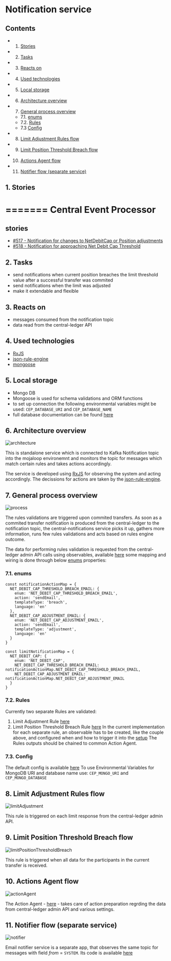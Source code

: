 # Notification service

## Contents
<!-- vscode-markdown-toc -->
* 1. [Stories](#Stories)
* 2. [Tasks](#Tasks)
* 3. [Reacts on](#Reactson)
* 4. [Used technologies](#Usedtechnologies)
* 5. [Local storage](#Localstorage)
* 6. [Architecture overview](#Architectureoverview)
* 7. [General process overview](#Generalprocessoverview)
	* 7.1. [enums](#enums)
	* 7.2. [Rules](#Rules)
  * 7.3  [Config](#Config)
* 8. [Limit Adjustment Rules flow](#LimitAdjustmentRulesflow)
* 9. [Limit Position Threshold Breach flow](#LimitPositionThresholdBreachflow)
* 10. [Actions Agent flow](#ActionsAgentflow)
* 11. [Notifier flow (separate service)](#Notifierflowseparateservice)

<!-- vscode-markdown-toc-config
	numbering=true
	autoSave=true
	/vscode-markdown-toc-config -->
<!-- /vscode-markdown-toc -->

##  1. <a name='Stories'></a>Stories
=======
Central Event Processor
====================

stories
-------

* [#517 - Notification for changes to NetDebitCap or Position adjustments](https://github.com/mojaloop/project/issues/517)
* [#518 - Notification for approaching Net Debit Cap Threshold](https://github.com/mojaloop/project/issues/518)

##  2. <a name='Tasks'></a>Tasks
* send notifications when current position breaches the limit threshold value after a successful transfer was commited
* send notifications when the limit was adjusted 
* make it extendable and flexible

##  3. <a name='Reactson'></a>Reacts on 
* messages consumed from the notification topic
* data read from the central-ledger API

##  4. <a name='Usedtechnologies'></a>Used technologies
* [RxJS](https://github.com/ReactiveX/rxjs)
* [json-rule-engine](https://github.com/cachecontrol/json-rules-engine)
* [mongoose](https://github.com/Automattic/mongoose)

##  5. <a name='Localstorage'></a>Local storage
* Mongo DB
* Mongoose is used for schema validations and ORM functions
* to set up connection the following environmental variables might be used: `CEP_DATABASE_URI` and `CEP_DATABASE_NAME`
* full database documentation can be found [here](docs/database/Mojaloop_central-notifications_Db_ver1.0.html)

##  6. <a name='Architectureoverview'></a>Architecture overview
![architecture](docs/images/1.png)


This is standalone service which is connected to Kafka Notification topic into the mojaloop environemnt and monitors the topic for messages which match certain rules and takes actions accordingly. 

The service is developed using [RxJS](https://github.com/ReactiveX/rxjs) for observing the system and acting accordingly. The decissions for actions are taken by the [json-rule-engine](https://github.com/cachecontrol/json-rules-engine). 

##  7. <a name='Generalprocessoverview'></a>General process overview
![process](docs/images/2.png)

The rules validations are triggered upon commited transfers. As soon as a commited transfer notification is produced from the central-ledger to the notification topic, the central-notifications service picks it up, gathers more information, runs few rules validations and acts based on rules engine outcome.

The data for performing rules validation is requested from the central-ledger admin API calls using observables, available [here](src/observables/centralLedgerAPI.js) some mapping and wiring is done through below [enums](src/lib/enum.js) properties:

###  7.1. <a name='enums'></a>enums
```
const notificationActionMap = {
  NET_DEBIT_CAP_THRESHOLD_BREACH_EMAIL: {
    enum: 'NET_DEBIT_CAP_THRESHOLD_BREACH_EMAIL',
    action: 'sendEmail',
    templateType: 'breach',
    language: 'en'
  },
  NET_DEBIT_CAP_ADJUSTMENT_EMAIL: {
    enum: 'NET_DEBIT_CAP_ADJUSTMENT_EMAIL',
    action: 'sendEmail',
    templateType: 'adjustment',
    language: 'en'
  }
}

const limitNotificationMap = {
  NET_DEBIT_CAP: {
    enum: 'NET_DEBIT_CAP',
    NET_DEBIT_CAP_THRESHOLD_BREACH_EMAIL: notificationActionMap.NET_DEBIT_CAP_THRESHOLD_BREACH_EMAIL,
    NET_DEBIT_CAP_ADJUSTMENT_EMAIL: notificationActionMap.NET_DEBIT_CAP_ADJUSTMENT_EMAIL
  }
}
```

###  7.2. <a name='Rules'></a>Rules
Currently two separate Rules are validated: 
1. Limit Adjustment Rule [here](src/observables/rules/ndcAdjustment.js)
2. Limit Position Threshold Breach Rule [here](src/observables/rules/ndcBreach.js) 
In the current implementation for each separate rule, an observable has to be created, like the couple above, and configured when and how to trigger it into the [setup](src/setup.js)
The Rules outputs should be chained to common Action Agent.

###  7.3. <a name='Config'></a>Config

The default config is available [here](config/config.json)
To use Environmental Variables for MongoDB URI and database name use: 
`CEP_MONGO_URI` and `CEP_MONGO_DATABASE`

##  8. <a name='LimitAdjustmentRulesflow'></a>Limit Adjustment Rules flow
![limitAdjustment](docs/images/3.png)

This rule is triggered on each limit response from the central-ledger admin API. 


##  9. <a name='LimitPositionThresholdBreachflow'></a>Limit Position Threshold Breach flow
![limitPositionThresholdBreach](docs/images/4.png)

This rule is triggered when all data for the participants in the current transfer is received.

##  10. <a name='ActionsAgentflow'></a>Actions Agent flow
![actionAgent](docs/images/5.png)

The Action Agent - [here](src/observables/actions) - takes care of action preparation regrding the data from central-ledger admin API and various settings.

##  11. <a name='Notifierflowseparateservice'></a>Notifier flow (separate service)
![notifier](docs/images/6.png)

Email notifier service is a separate app, that observes the same topic for messages with field *from* = `SYSTEM`. Its code is available [here](https://github.com/mojaloop/email-notifier)
